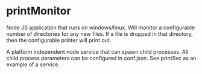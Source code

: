 # printMonitor
Node JS application that runs on windows/linux.  Will monitor a configurable number of directories for any new files.  If a file is dropped in that directory, then the configurable printer will print out.

A platform independent node service that can spawn child processes.  All child process parameters can be configured in conf.json.
See printSvc as an example of a service.
